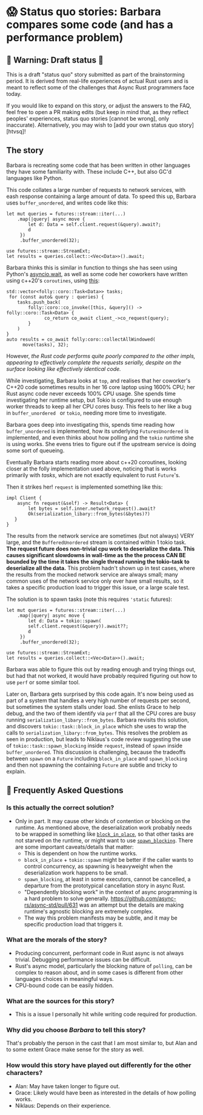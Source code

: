 # 😱 Status quo stories: Barbara compares some code (and has a performance problem)

## 🚧 Warning: Draft status 🚧

This is a draft "status quo" story submitted as part of the brainstorming period. It is derived from real-life experiences of actual Rust users and is meant to reflect some of the challenges that Async Rust programmers face today.

If you would like to expand on this story, or adjust the answers to the FAQ, feel free to open a PR making edits (but keep in mind that, as they reflect peoples' experiences, status quo stories [cannot be wrong], only inaccurate). Alternatively, you may wish to [add your own status quo story][htvsq]!

## The story

Barbara is recreating some code that has been written in other languages they have some familiarity with. These include C++, but
also GC'd languages like Python.

This code collates a large number of requests to network services, with eash response containing a large amount of data.
To speed this up, Barbara uses `buffer_unordered`, and writes code like this:

```
let mut queries = futures::stream::iter(...)
    .map(|query| async move {
        let d: Data = self.client.request(&query).await?;
        d
     })
     .buffer_unordered(32);

use futures::stream::StreamExt;
let results = queries.collect::<Vec<Data>>().await;
```

Barbara thinks this is similar in function to things she has seen using
Python's [asyncio.wait](https://docs.python.org/3/library/asyncio-task.html#asyncio.wait),
as well as some code her coworkers have written using c++20's `coroutines`,
using [this](https://github.com/facebook/folly/blob/master/folly/experimental/coro/Collect.h#L321):

```
std::vector<folly::coro::Task<Data>> tasks;
 for (const auto& query : queries) {
    tasks.push_back(
        folly::coro::co_invoke([this, &query]() -> folly::coro::Task<Data> {
              co_return co_await client_->co_request(query);
        }
    )
}
auto results = co_await folly:coro::collectAllWindowed(
      move(tasks), 32);
```

However, *the Rust code performs quite poorly compared to the other impls,
appearing to effectively complete the requests serially, despite on the surface
looking like effectively identical code.*

While investigating, Barbara looks at `top`, and realises that her coworker's C++20 code sometimes results in her 16 core laptop using 1600% CPU; her Rust async code never exceeds 100% CPU usage.  She spends time investigating her runtime setup, but Tokio is configured to use enough worker threads to keep all her CPU cores busy. This feels to her like a bug in `buffer_unordered ` or `tokio`, needing more time to investigate.

Barbara goes deep into investigating this, spends time reading how `buffer_unordered` is
implemented, how its underlying `FuturesUnordered` is implemented, and even thinks about
how polling and the `tokio` runtime she is using works. She evens tries to figure out if the
upstream service is doing some sort of queueing.

Eventually Barbara starts reading more about c++20 coroutines, looking closer at the folly
implementation used above, noticing that is works primarily with *tasks*, which are not exactly
equivalent to rust `Future`'s.

Then it strikes her! `request` is implemented something like this:
```
impl Client {
    async fn request(&self) -> Result<Data> {
        let bytes = self.inner.network_request().await?
        Ok(serialization_libary::from_bytes(&bytes)?)
   }
}
```

The results from the network service are sometimes (but not always) VERY large, and the `BufferedUnordered` stream is contained within 1 tokio task.
**The request future does non-trivial cpu work to deserialize the data.
This causes significant slowdowns in wall-time as the the process CAN BE bounded by the time it takes
the single thread running the tokio-task to deserialize all the data.**
This problem hadn't shown up in test cases, where the results from the mocked network service are always small; many common uses of the network service only ever have small results, so it takes a specific production load to trigger this issue, or a large scale test.

The solution is to spawn tasks (note this requires `'static` futures):

```
let mut queries = futures::stream::iter(...)
    .map(|query| async move {
        let d: Data = tokio::spawn(
        self.client.request(&query)).await??;
        d
     })
     .buffer_unordered(32);

use futures::stream::StreamExt;
let results = queries.collect::<Vec<Data>>().await;
```

Barbara was able to figure this out by reading enough and trying things out, but had that not worked, it
would have probably required figuring out how to use `perf` or some similar tool.

Later on, Barbara gets surprised by this code again. It's now being used as part of a system that handles a very high number of requests per second, but sometimes the system stalls under load. She enlists Grace to help debug, and the two of them identify via `perf` that all the CPU cores are busy running `serialization_libary::from_bytes`. Barbara revisits this solution, and discovers `tokio::task::block_in_place` which she uses to wrap the calls to `serialization_libary::from_bytes`.
This resolves the problem as seen in production, but leads to Niklaus's code review suggesting the use of `tokio::task::spawn_blocking` inside `request`, instead of `spawn` inside `buffer_unordered`. This discussion is challenging, because the tradeoffs between `spawn` on a `Future` including `block_in_place` and `spawn_blocking` and then not spawning the containing `Future` are subtle and tricky to explain.

## 🤔 Frequently Asked Questions

### **Is this actually the correct solution?**
* Only in part. It may cause other kinds of contention or blocking on the runtime. As mentioned above, the deserialization work probably needs to be wrapped in something like [`block_in_place`](https://docs.rs/tokio/1.5.0/tokio/task/fn.block_in_place.html), so that other tasks are not starved on the runtime, or might want to use [`spawn_blocking`](https://docs.rs/tokio/1.5.0/tokio/task/fn.spawn_blocking.html). There are some important caveats/details that matter:
  * This is dependent on how the runtime works.
  * `block_in_place` + `tokio::spawn` might be better if the caller wants to control concurrency, as spawning is heavyweight when the deserialization work happens to be small.
  * `spawn_blocking`, at least in some executors, cannot be cancelled, a departure from the prototypical cancellation story in async Rust.
  * "Dependently blocking work" in the context of async programming is a hard problem to solve generally. https://github.com/async-rs/async-std/pull/631 was an attempt but the details are making runtime's agnostic blocking are extremely complex.
  * The way this problem manifests may be subtle, and it may be specific production load that triggers it.
### **What are the morals of the story?**
* Producing concurrent, performant code in Rust async is not always trivial. Debugging performance
  issues can be difficult.
* Rust's async model, particularly the blocking nature of `polling`, can be complex to reason about,
  and in some cases is different from other languages choices in meaningful ways.
* CPU-bound code can be easily hidden.

### **What are the sources for this story?**
* This is a issue I personally hit while writing code required for production.

### **Why did you choose *Barbara* to tell this story?**
That's probably the person in the cast that I am most similar to, but Alan
and to some extent Grace make sense for the story as well.

### **How would this story have played out differently for the other characters?**
* Alan: May have taken longer to figure out.
* Grace: Likely would have been as interested in the details of how polling works.
* Niklaus: Depends on their experience.
